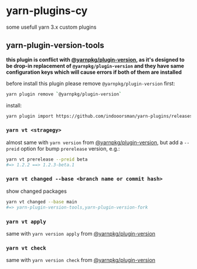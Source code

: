 # yarn-plugins-cy

some usefull yarn 3.x custom plugins

## yarn-plugin-version-tools

**this plugin is conflict with [@yarnpkg/plugin-version](https://yarnpkg.com/cli/version), as it's designed to be drop-in replacement of `@yarnpkg/plugin-version` and they have same configuration keys which will cause errors if both of them are installed**

before install this plugin please remove `@yarnpkg/plugin-version` first:

```bash
yarn plugin remove `@yarnpkg/plugin-version`
```

install:

```bash
yarn plugin import https://github.com/indooorsman/yarn-plugins/releases/download/v1.0.4/plugin-version-tools.js
```

### `yarn vt <stragegy>`

almost same with `yarn version` from [@yarnpkg/plugin-version](https://yarnpkg.com/cli/version), but add a `--preid` option for bump `prerelease` version, e.g.:

```bash
yarn vt prerelease --preid beta
#=> 1.2.2 ==> 1.2.3-beta.1
```

### `yarn vt changed --base <branch name or commit hash>`

show changed packages

```bash
yarn vt changed --base main
#=> yarn-plugin-version-tools,yarn-plugin-version-fork
```

### `yarn vt apply`

same with `yarn version apply` from [@yarnpkg/plugin-version](https://yarnpkg.com/cli/version)

### `yarn vt check`

same with `yarn version check` from [@yarnpkg/plugin-version](https://yarnpkg.com/cli/version)
